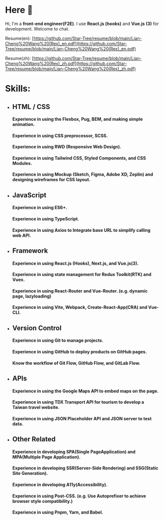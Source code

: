 # Here 👋

Hi, I'm a **front-end engineer(F2E)**. I use **React.js (hooks)** and **Vue.js (3)** for development. Welcome to chat.<br >

Resume(en): [https://github.com/Star-Tree/resume/blob/main/Lian-Cheng%20Wang%20(Rex)_en.pdf](https://github.com/Star-Tree/resume/blob/main/Lian-Cheng%20Wang%20(Rex)_en.pdf) 

Resume(zh): [https://github.com/Star-Tree/resume/blob/main/Lian-Cheng%20Wang%20(Rex)_zh.pdf](https://github.com/Star-Tree/resume/blob/main/Lian-Cheng%20Wang%20(Rex)_zh.pdf)
<br >
# Skills:

* ## HTML / CSS
  #### Experience in using the Flexbox, Pug, BEM, and making simple animation.
  #### Experience in using CSS preprocessor, SCSS.
  #### Experience in using RWD (Responsive Web Design).
  #### Experience in using Tailwind CSS, Styled Components, and CSS Modules.
  #### Experience in using Mockup (Sketch, Figma, Adobe XD, Zeplin) and designing wireframes for CSS layout.

* ## JavaScript
  #### Experience in using ES6+.
  #### Experience in using TypeScript.
  #### Experience in using Axios to Integrate base URL to simplify calling web API.

* ## Framework
  #### Experience in using React.js (Hooks), Next.js, and Vue.js(3).
  #### Experience in using state management for Redux Toolkit(RTK) and Vuex.
  #### Experience in using React-Router and Vue-Router. (e.g. dynamic page, lazyloading)
  #### Experience in using Vite, Webpack, Create-React-App(CRA) and Vue-CLI.
 
* ## Version Control
  #### Experience in using Git to manage projects.
  #### Experience in using GitHub to deploy products on GitHub pages.
  #### Know the workflow of Git Flow, GitHub Flow, and GitLab Flow.
  
* ## APIs
  #### Experience in using the Google Maps API to embed maps on the page.
  #### Experience in using TDX Transport API for tourism to develop a Taiwan travel website.
  #### Experience in using JSON Placeholder API and  JSON server to test data.
  
* ## Other Related
  #### Experience in developing SPA(Single PageApplication) and MPA(Multiple Page Application).
  #### Experience in developing SSR(Server-Side Rendering) and SSG(Static Site Generation).
  #### Experience in developing A11y(Accessibility).
  #### Experience in using Post-CSS. (e.g. Use Autoprefixer to achieve browser style compatibility.)
  #### Experience in using Pnpm, Yarn, and Babel.


<!--
**Star-Tree/Star-Tree** is a ✨ _special_ ✨ repository because its `README.md` (this file) appears on your GitHub profile.

Here are some ideas to get you started:

- 🔭 I’m currently working on ...
- 🌱 I’m currently learning ...
- 👯 I’m looking to collaborate on ...
- 🤔 I’m looking for help with ...
- 💬 Ask me about ...
- 📫 How to reach me: ...
- 😄 Pronouns: ...
- ⚡ Fun fact: ...
-->
